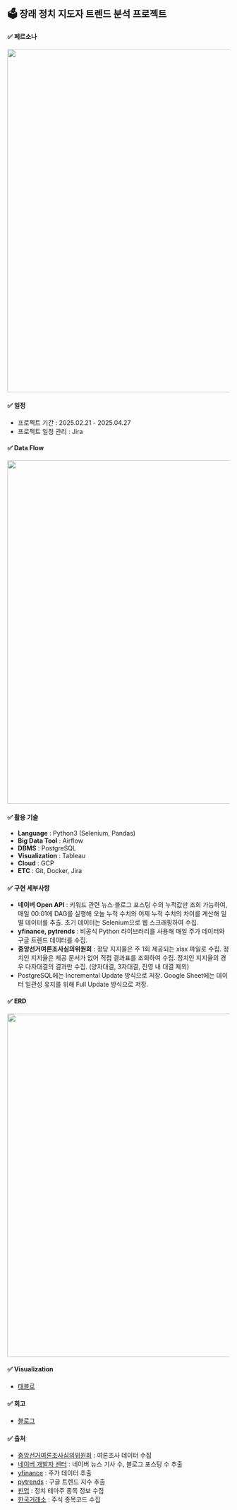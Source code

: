 ## 🗳️ 장래 정치 지도자 트렌드 분석 프로젝트

#### ✅ 페르소나
<img src="https://github.com/user-attachments/assets/0f322674-12a0-48dd-920b-72f27f95ab95" width="777"/>

#### ✅ 일정 
- 프로젝트 기간 : 2025.02.21 - 2025.04.27
- 프로젝트 일정 관리 : Jira 
  
#### ✅ Data Flow
<img src="https://github.com/user-attachments/assets/9c70340b-7872-42e1-81bb-b1feb1590023" width="777"/>

#### ✅ 활용 기술
- **Language** : Python3 (Selenium, Pandas)
- **Big Data Tool** : Airflow
- **DBMS** : PostgreSQL
- **Visualization** : Tableau 
- **Cloud** : GCP
- **ETC** : Git, Docker, Jira

#### ✅ 구현 세부사항
- **네이버 Open API** : 키워드 관련 뉴스·블로그 포스팅 수의 누적값만 조회 가능하여, 매일 00:01에 DAG를 실행해 오늘 누적 수치와 어제 누적 수치의 차이를 계산해 일별 데이터를 추출. 초기 데이터는 Selenium으로 웹 스크래핑하여 수집.
- **yfinance, pytrends** : 비공식 Python 라이브러리를 사용해 매일 주가 데이터와 구글 트렌드 데이터를 수집.
- **중앙선거여론조사심의위원회** : 정당 지지율은 주 1회 제공되는 xlsx 파일로 수집. 정치인 지지율은 제공 문서가 없어 직접 결과표를 조회하여 수집. 정치인 지지율의 경우 다자대결의 결과만 수집. (양자대결, 3자대결, 진영 내 대결 제외)
- PostgreSQL에는 Incremental Update 방식으로 저장. Google Sheet에는 데이터 일관성 유지를 위해 Full Update 방식으로 저장.

#### ✅ ERD
<img src="https://github.com/user-attachments/assets/4ebb96f9-7c5d-4b4d-a629-7cd529960ad1" width="777"/>

#### ✅ Visualization
- [태블로](https://public.tableau.com/app/profile/seohui.cho/viz/2_17429160891360/2025)

#### ✅ 회고
- [블로그](https://velog.io/@toughcookie/series/%EC%9E%A5%EB%9E%98-%EC%A0%95%EC%B9%98-%EC%A7%80%EB%8F%84%EC%9E%90-%ED%8A%B8%EB%A0%8C%EB%93%9C-%EB%B6%84%EC%84%9D-%ED%94%84%EB%A1%9C%EC%A0%9D%ED%8A%B8)

#### ✅ 출처
- [중앙선거여론조사심의위원회](https://nesdc.go.kr/portal/main.do) : 여론조사 데이터 수집
- [네이버 개발자 센터](https://developers.naver.com/main/) : 네이버 뉴스 기사 수, 블로그 포스팅 수 추출
- [yfinance](https://finance.yahoo.com/) : 주가 데이터 추출
- [pytrends](https://trends.google.com/trends/) : 구글 트렌드 지수 추출
- [핀업](https://stock.finup.co.kr/) : 정치 테마주 종목 정보 수집
- [한국거래소](http://data.krx.co.kr/contents/MDC/MDI/mdiLoader/index.cmd?menuId=MDC0201020101) : 주식 종목코드 수집
